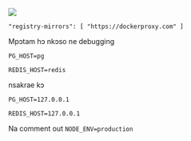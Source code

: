 ![](https://pub-b8db533c86124200a9d799bf3ba88099.r2.dev/2023/03/wbhiRD1.webp)

```
"registry-mirrors": [ "https://dockerproxy.com" ]
```

Mpɔtam hɔ nkɔso ne debugging

```
PG_HOST=pg

REDIS_HOST=redis
```

nsakrae kɔ

```
PG_HOST=127.0.0.1

REDIS_HOST=127.0.0.1

```

Na comment out `NODE_ENV=production`